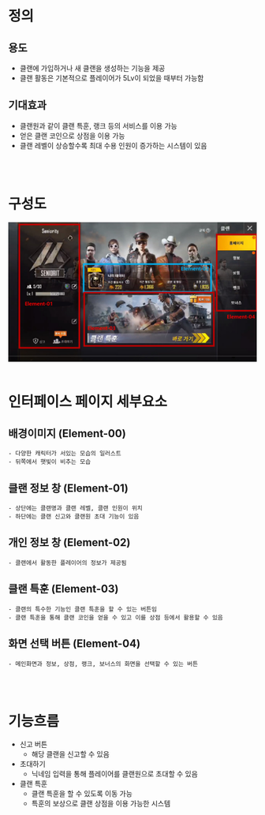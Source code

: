 # 정의
  ## 용도
  - 클랜에 가입하거나 새 클랜을 생성하는 기능을 제공
  - 클랜 활동은 기본적으로 플레이어가 5Lv이 되었을 때부터 가능함

  ## 기대효과
  - 클랜원과 같이 클랜 특훈, 랭크 등의 서비스를 이용 가능
  - 얻은 클랜 코인으로 상점을 이용 가능
  - 클랜 레벨이 상승할수록 최대 수용 인원이 증가하는 시스템이 있음
<br>
<br>

# 구성도
![클랜](./Resource/view09.png)
<br>
<br>

# 인터페이스 페이지 세부요소
  ## 배경이미지 (Element-00)
    - 다양한 캐릭터가 서있는 모습의 일러스트
    - 뒤쪽에서 햇빛이 비추는 모습
  ## 클랜 정보 창 (Element-01)
    - 상단에는 클랜명과 클랜 레벨, 클랜 인원이 위치
    - 하단에는 클랜 신고와 클랜원 초대 기능이 있음
  ## 개인 정보 창 (Element-02)
    - 클랜에서 활동한 플레이어의 정보가 제공됨
  ## 클랜 특훈 (Element-03)
    - 클랜의 특수한 기능인 클랜 특훈을 할 수 있는 버튼임
    - 클랜 특훈을 통해 클랜 코인을 얻을 수 있고 이를 상점 등에서 활용할 수 있음
  ## 화면 선택 버튼 (Element-04)
    - 메인화면과 정보, 상점, 랭크, 보너스의 화면을 선택할 수 있는 버튼

<br>
<br>


# 기능흐름
  - 신고 버튼
    - 해당 클랜을 신고할 수 있음
  - 초대하기
    - 닉네임 입력을 통해 플레이어를 클랜원으로 초대할 수 있음
  - 클랜 특훈
    - 클랜 특훈을 할 수 있도록 이동 가능
    - 특훈의 보상으로 클랜 상점을 이용 가능한 시스템
